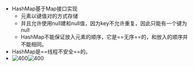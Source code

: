 - HashMap基于Map接口实现
	- 元素以键值对的方式存储
	- 并且允许使用null建和null值，因为key不允许重复，因此只能有一个键为null
	- HashMap不能保证放入元素的顺序，它是==无序==的，和放入的顺序并不能相同。
- HashMap是==线程不安全==的。
- ![400](attachments/Pasted%20image%2020230101155852.png)![400](attachments/Pasted%20image%2020230101155928.png)

